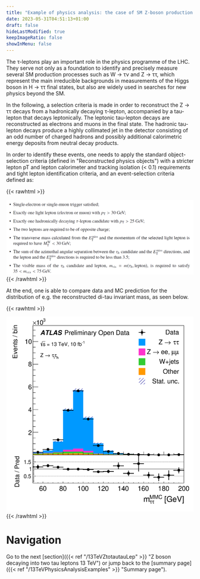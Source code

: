 ```yaml
---
title: "Example of physics analysis: the case of SM Z-boson production in the two-tau-lepton final state"
date: 2023-05-31T04:51:13+01:00
draft: false
hideLastModified: true
keepImageRatio: false
showInMenu: false
---
```


The τ-leptons play an important role in the physics programme of the LHC. They serve not only as a foundation to identify and precisely measure several SM production processes such as W → τν and Z → ττ, which represent the main irreducible backgrounds in measurements of the Higgs boson in H → ττ final states, but also are widely used in searches for new physics beyond the SM.

In the following, a selection criteria is made in order to reconstruct the Z → ττ decays from a hadronically decaying τ-lepton, accompanied by a tau-lepton that decays leptonically. The leptonic tau-lepton decays are reconstructed as electrons and muons in the final state. The hadronic tau-lepton decays produce a highly collimated jet in the detector consisting of an odd number of charged hadrons and possibly additional calorimetric energy deposits from neutral decay products.

In order to identify these events, one needs to apply the standard object-selection criteria (defined in "Reconstructed physics objects") with a stricter lepton pT and lepton calorimeter and tracking isolation (< 0.1) requirements and tight lepton identification criteria, and an event-selection criteria defined as:

{{< rawhtml >}}
<CENTER>
<img src="images/TT1.png" width="800" />
</CENTER>
{{< /rawhtml >}}

At the end, one is able to compare data and MC prediction for the distribution of e.g. the reconstructed di-tau invariant mass, as seen below.

{{< rawhtml >}}
<CENTER>
<img src="images/fig_10h.png" width="600" />
</CENTER>
{{< /rawhtml >}}

# Navigation
Go to the next [section]({{< ref "/13TeVZtotautauLep" >}} "Z boson decaying into two tau leptons 13 TeV") or jump back to the [summary page]({{< ref "/13TeVPhysicsAnalysisExamples" >}} "Summary page").